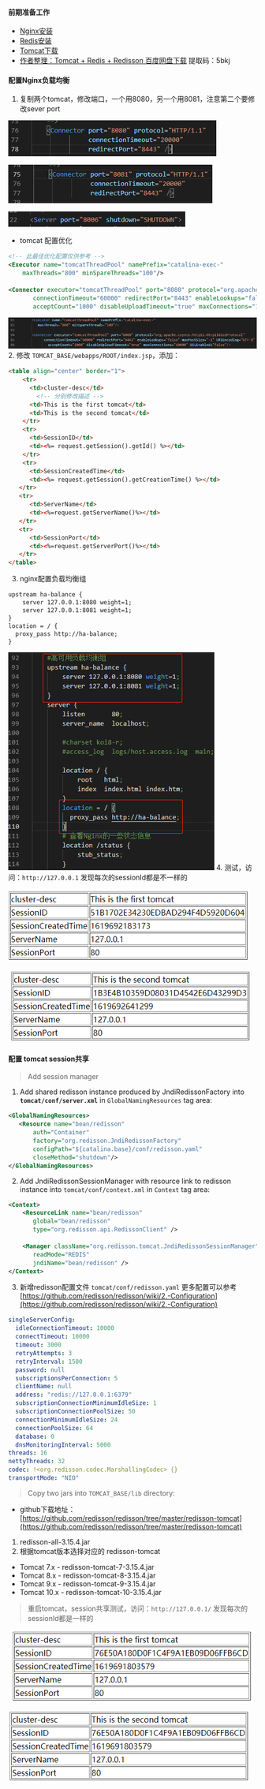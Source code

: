 #### 前期准备工作
- [Nginx安装](../Nginx安装/README.md)
- [Redis安装](../../Redis/Redis安装/README.md)
- [Tomcat下载](https://tomcat.apache.org/download-90.cgi)
- [作者整理：Tomcat + Redis + Redisson 百度网盘下载](https://pan.baidu.com/s/12vDXvTqWVYn2AYIxTwxq8A)
  提取码：5bkj

#### 配置Nginx负载均衡
1. 复制两个tomcat，修改端口，一个用8080，另一个用8081，注意第二个要修改sever port

![8080](imgs/8080.png)

![8080](imgs/8081.png)

![8086](imgs/8086.png)
- tomcat 配置优化
```xml
<!-- 此最佳优化配置仅供参考 -->
<Executor name="tomcatThreadPool" namePrefix="catalina-exec-"
    maxThreads="800" minSpareThreads="100"/>
    
<Connector executor="tomcatThreadPool" port="8080" protocol="org.apache.coyote.http11.Http11Nio2Protocol" 
       connectionTimeout="60000" redirectPort="8443" enableLookups="false" maxPostSize="-1" URIEncoding="UTF-8" 
       acceptCount="1000" disableUploadTimeout="true" maxConnections="10000" SSLEnabled="false"/>
```
![tomcat配置优化](imgs/tomcat配置优化.png)
2. 修改 `TOMCAT_BASE/webapps/ROOT/index.jsp`，添加：
```html
<table align="center" border="1">
    <tr>
      <td>cluster-desc</td>
        <!-- 分别修改描述 -->
      <td>This is the first tomcat</td>
      <td>This is the second tomcat</td>
    </tr>
    <tr>
      <td>SessionID</td>
      <td><%= request.getSession().getId() %></td>
    </tr>
    <tr>
      <td>SessionCreatedTime</td>
      <td><%= request.getSession().getCreationTime() %></td>
   </tr>
   <tr>
      <td>ServerName</td>
      <td><%=request.getServerName()%></td>
   </tr>
   <tr>
      <td>SessionPort</td>
      <td><%=request.getServerPort()%></td>
   </tr>
</table>
```
3. nginx配置负载均衡组
```
upstream ha-balance {
    server 127.0.0.1:8080 weight=1;
    server 127.0.0.1:8081 weight=1;
}
location = / {
  proxy_pass http://ha-balance;
}
```
![ha-balance](imgs/ha-balance.png)
4. 测试，访问：`http://127.0.0.1` 发现每次的sessionId都是不一样的

![first-tomcat](imgs/first-tomcat.png)

![second-tomcat](imgs/second-tomcat.png)
   
#### 配置 tomcat session共享
> Add session manager
1. Add shared redisson instance produced by JndiRedissonFactory into **`tomcat/conf/server.xml`** in `GlobalNamingResources` tag area:
```xml
<GlobalNamingResources>
   <Resource name="bean/redisson"
       auth="Container"
       factory="org.redisson.JndiRedissonFactory"
       configPath="${catalina.base}/conf/redisson.yaml"
       closeMethod="shutdown"/>
</GlobalNamingResources>
```
2. Add JndiRedissonSessionManager with resource link to redisson instance into `tomcat/conf/context.xml` in `Context` tag area:
```xml
<Context>
    <ResourceLink name="bean/redisson"
       global="bean/redisson"
       type="org.redisson.api.RedissonClient" />
    
    <Manager className="org.redisson.tomcat.JndiRedissonSessionManager"
       readMode="REDIS"
       jndiName="bean/redisson" />
</Context>
```
3. 新增redisson配置文件 `tomcat/conf/redisson.yaml` 更多配置可以参考 [https://github.com/redisson/redisson/wiki/2.-Configuration](https://github.com/redisson/redisson/wiki/2.-Configuration)
```yaml
singleServerConfig:
  idleConnectionTimeout: 10000
  connectTimeout: 10000
  timeout: 3000
  retryAttempts: 3
  retryInterval: 1500
  password: null
  subscriptionsPerConnection: 5
  clientName: null
  address: "redis://127.0.0.1:6379"
  subscriptionConnectionMinimumIdleSize: 1
  subscriptionConnectionPoolSize: 50
  connectionMinimumIdleSize: 24
  connectionPoolSize: 64
  database: 0
  dnsMonitoringInterval: 5000
threads: 16
nettyThreads: 32
codec: !<org.redisson.codec.MarshallingCodec> {}
transportMode: "NIO"
```
> Copy two jars into `TOMCAT_BASE/lib` directory:
- github下载地址：[https://github.com/redisson/redisson/tree/master/redisson-tomcat](https://github.com/redisson/redisson/tree/master/redisson-tomcat)
1. redisson-all-3.15.4.jar
2. 根据tomcat版本选择对应的 redisson-tomcat
- Tomcat 7.x - redisson-tomcat-7-3.15.4.jar
- Tomcat 8.x - redisson-tomcat-8-3.15.4.jar
- Tomcat 9.x - redisson-tomcat-9-3.15.4.jar
- Tomcat 10.x - redisson-tomcat-10-3.15.4.jar
>重启tomcat，session共享测试，访问：`http://127.0.0.1/` 发现每次的sessionId都是一样的

![first](imgs/first.png)

![second](imgs/second.png)
